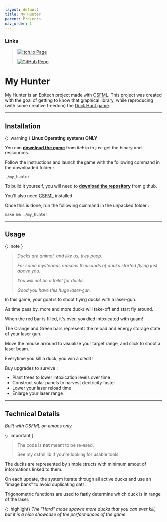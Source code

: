 ```yaml
---
layout: default
title: My Hunter
parent: Projects
nav_order: 1
---
```

### Links
> [![Itch.io Page](https://img.shields.io/badge/Itch.io-Download_the_game-red?style=for-the-badge&logo=itch.io)](https://mathematisse.itch.io/My_Hunter)
> 
> [![GitHub Repo](https://img.shields.io/badge/GitHub-Check_the_repository-blue?style=for-the-badge&logo=github)](https://github.com/mathematisse/My_Hunter)

# **My Hunter**

My Hunter is an Epitech project made with [CSFML](https://www.sfml-dev.org/download/csfml/).
This project was created with the goal of getting to know that graphical library, while reproducing (with some creative freedom) the [Duck Hunt game](https://fr.wikipedia.org/wiki/Duck_Hunt).

___

## Installation

{: .warning }
**Linux Operating systems ONLY**


You can **[download the game](https://mathematisse.itch.io/My_Hunter)** from itch.io to just get the binary and ressources.

Follow the instructions and launch the game with the following command in the downloaded folder :

``
./my_hunter
``

To build it yourself, you will need to **[download the repository](https://github.com/mathematisse/My_Hunter)** from github.

You'll also need [CSFML](https://www.sfml-dev.org/download/csfml/) installed.

Once this is done, run the following command in the unpacked folder :

``
make && ./my_hunter
``

___

## Usage

{: .note }
> *Ducks are animal, and like us, they poop.*
> 
> *For some mysterious reasons thousands of ducks started flying just above you.*
> 
> *You will not be a toilet for ducks.*
> 
> *Good you have this huge laser-gun.*

In this game, your goal is to shoot flying ducks with a laser-gun.

As time pass by, more and more ducks will take-off and start fly around.

When the red bar is filled, it's over, you died intoxicated with guam!

The Orange and Green bars represents the reload and energy storage state of your laser gun.

Move the mouse arround to visualize your target range, and click to shoot a laser beam.

Everytime you kill a duck, you win a credit !

Buy upgrades to survive :
- Plant trees to lower intoxication levels over time
- Construct solar panels to harvest electricity faster
- Lower your laser reload time
- Enlarge your laser range

___

## Technical Details
*Built with CSFML on emacs only.*

{: .important }
> The code is **not** meant to be re-used.
> 
> See my csfml lib if you're looking for usable tools.

The ducks are represented by simple structs with minimum amout of informations linked to them.

On each update, the system iterate through all active ducks and use an "image bank" to avoid duplicating data.

Trigonometric functions are used to fastly determine which duck is in range of the laser.

{: .highlight}
*The "Hard" mode spawns more ducks that you can ever kill, but it is a nice showcase of the performances of the game.*
